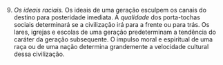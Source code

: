 ﻿9. *Os ideais raciais.* Os ideais de uma geração esculpem os canais do destino para posteridade imediata. A *qualidade* dos porta-tochas sociais determinará se a civilização irá para a frente ou para trás. Os lares, igrejas e escolas de uma geração predeterminam a tendência do caráter da geração subsequente. O impulso moral e espiritual de uma raça ou de uma nação determina grandemente a velocidade cultural dessa civilização.
